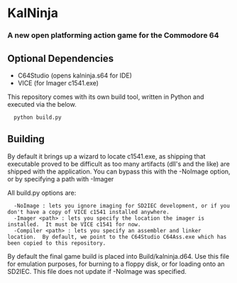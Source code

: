 # KalNinja
### A new open platforming action game for the Commodore 64

## Optional Dependencies
- C64Studio (opens kalninja.s64 for IDE)
- VICE (for Imager c1541.exe)

This repository comes with its own build tool, written in Python and executed via the below.

```
  python build.py
```

## Building

By default it brings up a wizard to locate c1541.exe, as shipping that executable proved to be difficult as too many artifacts (dll's and the like) are shipped with the application.
You can bypass this with the -NoImage option, or by specifying a path with -Imager

All build.py options are:

```
  -NoImage : lets you ignore imaging for SD2IEC development, or if you don't have a copy of VICE c1541 installed anywhere.
  -Imager <path> : lets you specify the location the imager is installed.  It must be VICE c1541 for now.
  -Compiler <path> : lets you specify an assembler and linker location.  By default, we point to the C64Studio C64Ass.exe which has been copied to this repository.
```

By default the final game build is placed into Build/kalninja.d64.  Use this file for emulation purposes, for burning to a floppy disk, or for loading onto an SD2IEC.
This file does not update if -NoImage was specified.


